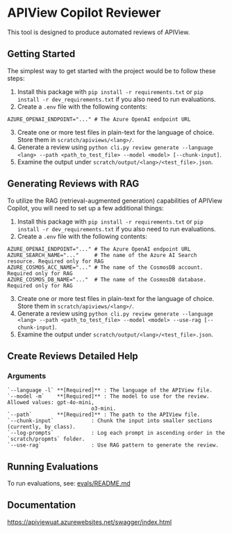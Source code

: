 # APIView Copilot Reviewer 

This tool is designed to produce automated reviews of APIView.

## Getting Started

The simplest way to get started with the project would be to follow these steps:
1. Install this package with `pip install -r requirements.txt` or `pip install -r dev_requirements.txt` if you also need to run evaluations.
2. Create a `.env` file with the following contents:
```
AZURE_OPENAI_ENDPOINT="..." # The Azure OpenAI endpoint URL
```
3. Create one or more test files in plain-text for the language of choice. Store them in `scratch/apiviews/<lang>/`.
4. Generate a review using `python cli.py review generate --language <lang> --path <path_to_test_file> --model <model> [--chunk-input]`.
5. Examine the output under `scratch/output/<lang>/<test_file>.json`.

## Generating Reviews with RAG

To utilize the RAG (retrieval-augmented generation) capabilities of APIView Copilot, you will need to set up a few additional things:
1. Install this package with `pip install -r requirements.txt` or `pip install -r dev_requirements.txt` if you also need to run evaluations.
2. Create a `.env` file with the following contents:
```
AZURE_OPENAI_ENDPOINT="..." # The Azure OpenAI endpoint URL
AZURE_SEARCH_NAME="..."     # The name of the Azure AI Search resource. Required only for RAG
AZURE_COSMOS_ACC_NAME="..." # The name of the CosmosDB account. Required only for RAG
AZURE_COSMOS_DB_NAME="..."  # The name of the CosmosDB database. Required only for RAG
```
3. Create one or more test files in plain-text for the language of choice. Store them in `scratch/apiviews/<lang>/`.
4. Generate a review using `python cli.py review generate --language <lang> --path <path_to_test_file> --model <model> --use-rag [--chunk-input]`.
5. Examine the output under `scratch/output/<lang>/<test_file>.json`.

## Create Reviews Detailed Help

### Arguments
    `--language -l` **[Required]** : The language of the APIView file.
    `--model -m`    **[Required]** : The model to use for the review.  Allowed values: gpt-4o-mini,
                               o3-mini.
    `--path`        **[Required]** : The path to the APIView file.
    `--chunk-input`            : Chunk the input into smaller sections (currently, by class).
    `--log-prompts`            : Log each prompt in ascending order in the `scratch/propmts` folder.
    `--use-rag`                : Use RAG pattern to generate the review.

## Running Evaluations

To run evaluations, see: [evals/README.md](./evals/README.md)

## Documentation

https://apiviewuat.azurewebsites.net/swagger/index.html
